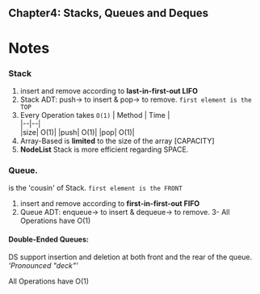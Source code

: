 ## Chapter4: Stacks, Queues and Deques

# Notes

### Stack 
1. insert and remove according to **last-in-first-out LIFO**
2.  Stack ADT: push-> to insert & pop-> to remove. `first element is the TOP`
3. Every Operation takes `O(1)`
   | Method | Time |   
   |--|--|  
   |size| O(1)|
   |push| O(1)|
   |pop| O(1)|
4. Array-Based is **limited** to the size of the array [CAPACITY]
5. **NodeList** Stack is more efficient regarding SPACE. 

### Queue. 
is the 'cousin' of Stack.  `first element is the FRONT`
1. insert and remove according to **first-in-first-out FIFO** 
2. Queue ADT: enqueue-> to insert & dequeue-> to remove. 
3- All Operations have O(1)
#### Double-Ended Queues:
   DS support insertion and deletion at both front and the rear of the queue. _'Pronounced "deck"'_
   
All Operations have O(1)